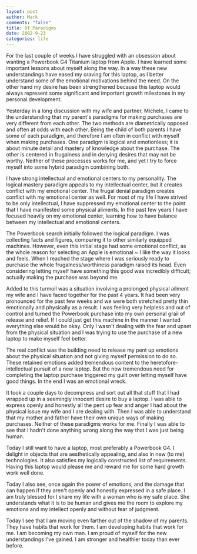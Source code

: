 ```yaml
--- 
layout: post
author: Mark
comments: "false"
title: Of Paradigms
date: 2002-9-23
categories: life
---
```

For the last couple of weeks I have struggled with an obsession about wanting a Powerbook G4 Titanium laptop from Apple. I have learned some important lessons about myself along the way. In a way these new understandings have eased my craving for this laptop, as I better understand some of the emotional motivations behind the need. On the other hand my desire has been strengthened because this laptop would always represent some significant and important growth milestones in my personal development.

Yesterday in a long discussion with my wife and partner, Michele, I came to the understanding that my parent's paradigms for making purchases are very different from each other. The two methods are diametrically opposed and often at odds with each other. Being the child of both parents I have some of each paradigm, and therefore I am often in conflict with myself when making purchases. One paradigm is logical and emotionless; it is about minute detail and mastery of knowledge about the purchase. The other is centered in frugalness and in denying desires that may not be worthy. Neither of these processes works for me, and yet I try to force myself into some hybrid paradigm combining both.

I have strong intellectual and emotional centers to my personality. The logical mastery paradigm appeals to my intellectual center, but it creates conflict with my emotional center. The frugal denial paradigm creates conflict with my emotional center as well. For most of my life I have strived to be only intellectual, I have suppressed my emotional center to the point that I have manifested some physical aliments. In the past few years I have focused heavily on my emotional center, learning how to have balance between my intellectual and emotional centers.

The Powerbook search initially followed the logical paradigm. I was collecting facts and figures, comparing it to other similarly equipped machines.  However, even this initial stage had some emotional conflict, as the whole reason for selecting an Apple is emotional ~ I like the way it looks and feels. When I reached the stage where I was seriously ready to purchase the whole frugalness/worthiness paradigm raised its head. Even considering letting myself have something this good was incredibly difficult; actually making the purchase was beyond me.

Added to this turmoil was a situation involving a prolonged physical ailment my wife and I have faced together for the past 4 years. It had been very pronounced for the past few weeks and we were both stretched pretty thin emotionally and physically as a result. I was feeling very helpless and out of control and turned the Powerbook purchase into my own personal grail of release and relief. If I could just get this machine in the manner I wanted everything else would be okay. Only I wasn't dealing with the fear and upset from the physical situation and I was trying to use the purchase of a new laptop to make myself feel better.

The real conflict was the building need to release my pent up emotions about the physical situation and not giving myself permission to do so. These retained emotions added tremendous content to the heretofore-intellectual pursuit of a new laptop. But the now tremendous need for completing the laptop purchase triggered my guilt over letting myself have good things. In the end I was an emotional wreck.

It took a couple days to decompress and sort out all that stuff that I had wrapped up in a seemingly innocent desire to buy a laptop. I was able to express openly and honestly all the pent up fear and anger I had about the physical issue my wife and I are dealing with. Then I was able to understand that my mother and father have their own unique ways of making purchases. Neither of these paradigms works for me. Finally I was able to see that I hadn't done anything wrong along the way that I was just being human.

Today I still want to have a laptop, most preferably a Powerbook G4. I delight in objects that are aesthetically appealing, and also in new (to me) technologies. It also satisfies my logically constructed list of requirements. Having this laptop would please me and reward me for some hard growth work well done.

Today I also see, once again the power of emotions, and the damage that can happen if they aren't openly and honestly expressed in a safe place. I am truly blessed for I share my life with a woman who is my safe place. She understands what it is to be human and gives me the room to explore my emotions and my intellect openly and without fear of judgment.

Today I see that I am moving even farther out of the shadow of my parents. They have habits that work for them. I am developing habits that work for me. I am becoming my own man. I am proud of myself for the new understandings I've gained. I am stronger and healthier today than ever before.

